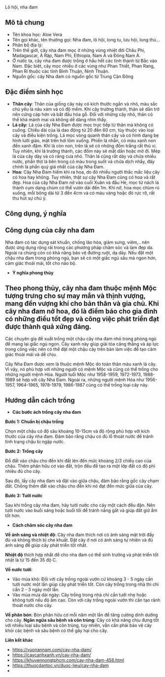 Lô hội, nha đam
## **Mô tả chung**

* Tên khoa học: Aloe Vera
* Tên gọi khác, tên thường gọi: Nha đam, lô hội, long tu, lưu hội, long thủ…
* Phân bố địa lý:
* Trên thế giới, cây nha đam mọc ở những vùng nhiệt đới Châu Phi, Madagascar, Ả Rập, Nam Phi, Ethiopia, Nam Á và Đông Nam Á.
* Ở nước ta, cây nha đam được trồng ở hầu hết các tỉnh thành từ Bắc vào Nam. Đặc biệt, cây mọc nhiều ở các vùng như Phan Thiết, Phan Rang, Phan Rí thuộc các tỉnh Bình Thuận, Ninh Thuận.
* Nguồn gốc: cây Nha đam có nguồn gốc từ Trung Cận Đông

## **Đặc điểm sinh học**

* **Thân cây**: Thân của giống cây này có kích thước ngắn và nhỏ, màu sắc chủ yếu là nâu xám và có độ mềm. Khi cây trưởng thành, thân sẽ dần trở nên cứng cáp hơn và bắt đầu hóa gỗ. Đối với những cây nhỏ, thân có thể khá mảnh mai và không dễ dàng nhìn thấy.
* **Lá cây:** Lá của cây Nha Đam được mọc trực tiếp từ thân mà không có cuống. Chiều dài của lá dao động từ 20 đến 60 cm, tùy thuộc vào loại cây và điều kiện trồng. Lá mọc vòng quanh thân cây và có hình dạng bẹ hình lưỡi giáo, mặt trên hơi lõm xuống. Phiến lá nhẵn, có màu xanh non đến xanh đậm. Khi lá còn non, trên lá sẽ có những đốm trắng rất thú vị. Tuy nhiên, khi lá trưởng thành, các đốm này sẽ mất dần hoặc mờ đi. Mép lá của cây dày và có răng cưa nhỏ. Thân lá cũng rất dày và chứa nhiều nước, phần thịt lá bên trong có màu trong suốt và chứa dịch nhầy, đây chính là phần quý giá nhất của cây Nha Đam.
* **Hoa:** Cây Nha Đam hiếm khi ra hoa, do đó nhiều người thắc mắc liệu cây có hoa hay không. Tuy nhiên, thật sự cây Nha Đam cũng có hoa và rất đẹp. Hoa của cây Nha Đam nở vào cuối Xuân và đầu Hè, mọc từ nách lá thành cụm dạng chùm có thể vươn dài đến 1m. Khi nở, hoa mọc chùm rủ xuống, mỗi bông dài từ 3 đến 4cm và có màu vàng hoặc đỏ rực rỡ, rất thu hút sự chú ý.

## **Công dụng, ý nghĩa**

## **Công dụng của cây nha đam**

Nha đam có tác dụng sát khuẩn, chống lão hóa, giảm sưng, viêm,.. nên được ứng dụng rộng rãi trong các phương pháp chăm sóc và làm đẹp da. Ngoài ra chúng còn có khả năng bảo vệ đường ruột, dạ dày. Nếu đặt một chậu nha đam trong phòng ngủ, bạn sẽ có một giấc ngủ sâu mà ngon hơn, cảm giác thoải mái, tốt cho não bộ.

* **Ý nghĩa phong thủy**

## Theo phong thủy, cây nha đam thuộc mệnh Mộc tượng trưng cho sự may mắn và thịnh vượng, mang đến vượng khí cho bản thân và gia chủ. Khi cây nha đam nở hoa, đó là điềm báo cho gia đình có những điều tốt đẹp và công việc phát triển đạt được thành quả xứng đáng.

Các chuyên gia đề xuất trồng một chậu cây nha đam nhỏ trong phòng ngủ để mang lại giấc ngủ ngon. Cây xanh này giúp giải tỏa căng thẳng và áp lực trong công việc nên có thể đặt một chậu cây trên bàn làm việc để tạo cảm giác thoải mái và dễ chịu.

Cây Nha Đam được xem là thuộc mệnh Mộc do toàn thân màu xanh lá cây. Vì vậy, nó phù hợp với những người có mệnh Mộc và cũng có thể trồng cho những người mệnh Hỏa. Người tuổi Mộc như 1958-1959, 1972-1973, 1988-1989 sẽ hợp với cây Nha Đam. Ngoài ra, những người mệnh Hỏa như 1956-1957, 1964-1965, 1978-1979, 1986-1987 cũng có thể trồng loại cây này.

## **Hướng dẫn cách trồng**

* **Các bước ách trồng cây nha đam**

**Bước 1: Chuẩn bị chậu trồng**

Chọn một chậu có độ sâu khoảng 10-15cm và độ rộng phù hợp với kích thước của cây nha đam. Đảm bảo rằng chậu có đủ lỗ thoát nước để tránh tình trạng chậu bị ngập nước.

**Bước 2: Trồng cây**

Đổ đất vào chậu cho đến khi đất lên đến mức khoảng 2/3 chiều cao của chậu. Thêm phân hữu cơ vào đất, trộn đều để tạo ra một lớp đất có độ phì nhiêu đủ cho cây.

Sau đó, lấy cây nha đam và đặt vào giữa chậu, đảm bảo rằng gốc cây chạm đất. Chồng thêm đất vào chậu cho đến khi nó đạt đến mức giữa của cây.

**Bước 3: Tưới nước**

Sau khi trồng cây nha đam, hãy tưới nước cho cây một cách đều đặn. Nên tưới nước vào buổi sáng hoặc buổi tối để tránh nắng gắt và giúp đất giữ ẩm tốt hơn.

* **Cách chăm sóc cây nha đam**

**Về ánh sáng và nhiệt độ**: Cây nha đam thích nơi có ánh sáng mặt trời đầy đủ và không thích bị che khuất. Đặt cây ở nơi có ánh sáng tự nhiên và đủ ánh sáng để giúp cây phát triển tốt nhất.

**Nhiệt độ** thích hợp nhất để cho nha đam có thể sinh trưởng và phát triển tốt nhất là từ 15 đến 35 độ C. 

**Về nước tưới**: 

* Vào mùa khô: Đối với cây trồng ngoài vườn cứ khoảng 3 - 5 ngày cần tưới nước một lần giúp cây phát triển tốt. Còn cây trồng trong nhà thì chỉ cần 2 - 3 ngày một lần.
* Vào mùa mưa dài ngày: Cây trồng trong nhà chỉ cần tưới nhẹ hoặc không tưới nếu độ ẩm cao. Còn với cây trồng ngoài vườn thì cần tạo rãnh thoát nước cho cây.

**Về phân bón**: Bón phân hữu cơ mỗi năm một lần để tăng cường dinh dưỡng cho cây. **Ngăn ngừa sâu bệnh và côn trùng**: Cây có khả năng chịu đựng tốt với nhiều loại sâu bệnh và côn trùng, tuy nhiên, vẫn cần phải bảo vệ cây khỏi các bệnh và sâu bệnh có thể gây hại cho cây. 

**Liên kết khác**

* <https://vuonannam.com/cay-nha-dam/>
* <https://caycanhxanh.vn/cay-nha-dam/>
* <https://khuyennongtphcm.com/cay-nha-dam-456.html>
* <https://thuocdantoc.vn/duoc-lieu/cay-nha-dam>
* 

